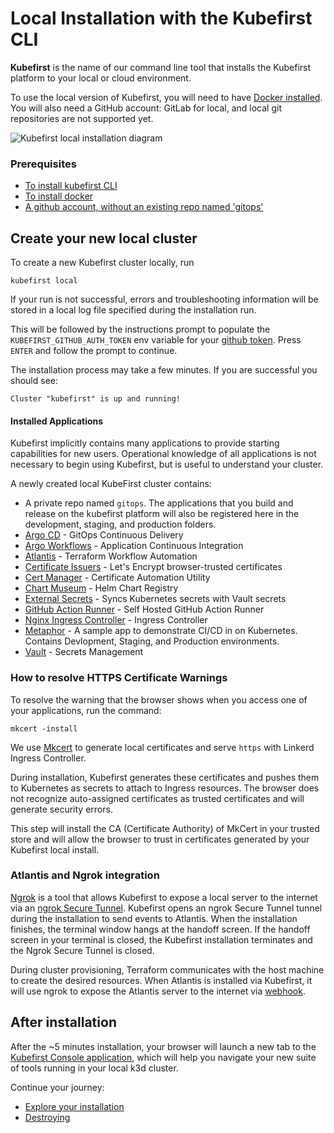 # Local Installation with the Kubefirst CLI

**Kubefirst** is the name of our command line tool that installs the Kubefirst platform to your local or cloud environment.

To use the local version of Kubefirst, you will need to have [Docker installed](https://docs.docker.com/get-docker/). You will also need a GitHub account: GitLab for local, and local git repositories are not supported yet.

![Kubefirst local installation diagram](img/kubefirst/local/kubefirst-cluster-create.png)

### Prerequisites

- [To install kubefirst CLI](overview.html#how-to-install-kubefirst-cli)
- [To install docker](https://docs.docker.com/get-docker/)
- [A github account, without an existing repo named 'gitops'](https://github.com/)

## Create your new local cluster

To create a new Kubefirst cluster locally, run

```shell
kubefirst local
```

If your run is not successful, errors and troubleshooting information will be stored in a local log file specified during the installation run.

This will be followed by the instructions prompt to populate the `KUBEFIRST_GITHUB_AUTH_TOKEN` env variable for your [github token](common/github-token.md). Press `ENTER` and follow the prompt to continue.

The installation process may take a few minutes. If you are successful you should see:

```shell
Cluster "kubefirst" is up and running!
```

#### Installed Applications

Kubefirst implicitly contains many applications to provide starting capabilities for new users. Operational knowledge of all applications is not necessary to begin using Kubefirst, but is useful to understand your cluster.

A newly created local KubeFirst cluster contains:

- A private repo named `gitops`. The applications that you build and release on the kubefirst platform will also be registered here in the development, staging, and production folders. 
- [Argo CD](https://github.com/argoproj/argo-cd) - GitOps Continuous Delivery
- [Argo Workflows](https://argoproj.github.io/argo-workflows/) - Application Continuous Integration
- [Atlantis](https://www.runatlantis.io/) - Terraform Workflow Automation
- [Certificate Issuers](https://letsencrypt.org/certificates/) - Let's Encrypt browser-trusted certificates
- [Cert Manager](https://github.com/cert-manager/cert-manager) - Certificate Automation Utility
- [Chart Museum](https://github.com/helm/chartmuseum) - Helm Chart Registry
- [External Secrets](https://github.com/external-secrets/kubernetes-external-secrets) - Syncs Kubernetes secrets with Vault secrets
- [GitHub Action Runner](https://github.com/features/actions) - Self Hosted GitHub Action Runner
- [Nginx Ingress Controller](https://docs.nginx.com/nginx-ingress-controller/intro/overview/) - Ingress Controller
- [Metaphor](https://github.com/kubefirst/metaphor-frontend-template) - A sample app to demonstrate CI/CD in on Kubernetes. Contains Devlopment, Staging, and Production environments.
- [Vault](https://github.com/hashicorp/vault) - Secrets Management

### How to resolve HTTPS Certificate Warnings

To resolve the warning that the browser shows when you access one of your applications, run the command:
```shel
mkcert -install
```
 We use [Mkcert](https://github.com/FiloSottile/mkcert) to generate local certificates and serve `https` with Linkerd Ingress Controller.

During installation, Kubefirst generates these certificates and pushes them to Kubernetes as secrets to attach to Ingress resources. The browser does not recognize auto-assigned certificates as trusted certificates and will generate security errors. 

This step will install the CA (Certificate Authority) of MkCert in your trusted store and will allow the browser to trust in certificates generated by your Kubefirst local install.

### Atlantis and Ngrok integration

[Ngrok](https://ngrok.com/) is a tool that allows Kubefirst to expose a local server to the internet via an [ngrok Secure Tunnel](https://ngrok.com/docs/secure-tunnels/). Kubefirst opens an ngrok Secure Tunnel tunnel during the installation to send events to Atlantis. When the installation finishes, the terminal window hangs at the handoff screen.
If the handoff screen in your terminal is closed, the Kubefirst installation terminates and the Ngrok Secure Tunnel is closed.

During cluster provisioning, Terraform communicates with the host machine to create the desired resources. When Atlantis is installed via Kubefirst, it will use ngrok to expose the Atlantis server to the internet via [webhook](https://zapier.com/blog/what-are-webhooks/?utm_source=google&utm_medium=cpc&utm_campaign=gaw-usa-nua-search-blog-dsa&utm_adgroup=DSA-Guides-What_are_webhooks&utm_term=&utm_content=_pcrid_630760751271_pkw__pmt__pdv_c_slid__pgrid_145358980000_ptaid_dsa-1873981911115_&gclid=Cj0KCQiAw8OeBhCeARIsAGxWtUxZLa8mXxQUt484tVLVjTCCl3zlHEmklG2Gu-EXdy1u521wyIg6EcoaAlS5EALw_wcB).

## After installation

After the ~5 minutes installation, your browser will launch a new tab to the [Kubefirst Console application](https://github.com/kubefirst/console), which will help you navigate your new suite of tools running in your local k3d cluster.

Continue your journey: 

- [Explore your installation](./explore.md)
- [Destroying](./destroy.md)
